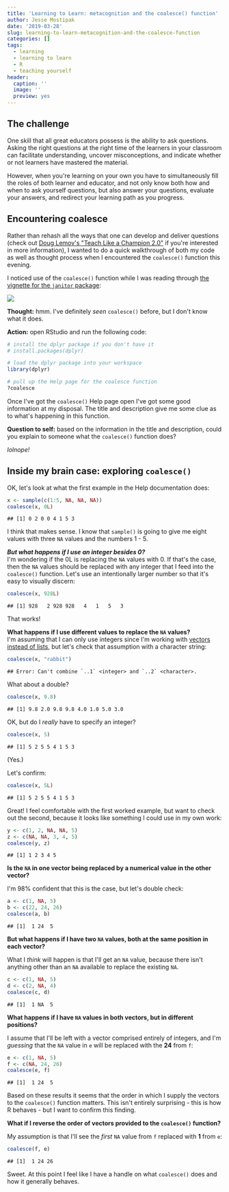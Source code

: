```yaml
---
title: 'Learning to Learn: metacognition and the coalesce() function'
author: Jesse Mostipak
date: '2019-03-28'
slug: learning-to-learn-metacognition-and-the-coalesce-function
categories: []
tags:
  - learning
  - learning to learn
  - R
  - teaching yourself
header:
  caption: ''
  image: ''
  preview: yes
---
```


## The challenge
One skill that all great educators possess is the ability to ask questions. 
Asking the right questions at the right time of the learners in your classroom 
can facilitate understanding, uncover misconceptions, and indicate whether or 
not learners have mastered the material.  

However, when you're learning on your own you have to simultaneously fill the 
roles of both learner and educator, and not only know both how and when to ask 
yourself questions, but also answer your questions, evaluate your answers, and redirect your learning path as you progress.  

## Encountering coalesce
Rather than rehash all the ways that one can develop and deliver questions (check out [Doug Lemov's "Teach Like a Champion 2.0"](https://teachlikeachampion.com/books/teach-like-champion-2-0) 
if you're interested in more 
information), I wanted to do a quick walkthrough of both my code as well as 
thought process when I encountered the `coalesce()` function this evening.      

I noticed use of the `coalesce()` function while I was reading through [the vignette for the `janitor` package](https://github.com/sfirke/janitor):  

![](https://i.imgur.com/XO0JSgZ.png)

**Thought:** hmm. I've definitely _seen_ `coalesce()` before, but I don't know 
what it does.  

**Action:** open RStudio and run the following code:


```r
# install the dplyr package if you don't have it
# install.packages(dplyr)  

# load the dplyr package into your workspace
library(dplyr)

# pull up the Help page for the coalesce function
?coalesce
```

Once I've got the `coalesce()` Help page open I've got some good information at 
my disposal. The title and description give me some clue as to what's happening 
in this function.  

**Question to self:** based on the information in the title and description, 
could you explain to someone what the `coalesce()` function does?  

_lolnope!_  

## Inside my brain case: exploring `coalesce()`  

OK, let's look at what the first example in the Help documentation does:  

```r
x <- sample(c(1:5, NA, NA, NA))
coalesce(x, 0L)
```

```
## [1] 0 2 0 0 4 1 5 3
```

I think that makes sense. I know that `sample()` is going to give me eight values with three `NA` values and the numbers 1 - 5.  

_**But what happens if I use an integer besides 0?**_  
I'm wondering if the 0L is replacing the `NA` values with 0. If that's the case, then the `NA` values should be replaced with any integer that I feed into the `coalesce()` function. Let's use an intentionally larger number so that it's easy to visually discern:  


```r
coalesce(x, 928L)
```

```
## [1] 928   2 928 928   4   1   5   3
```

That works!  

**What happens if I use different values to replace the `NA` values?**  
I'm assuming that I can only use integers since I'm working with [vectors instead of lists](http://adv-r.had.co.nz/Data-structures.html), but let's check that assumption with a character string:   


```r
coalesce(x, "rabbit")
```

```
## Error: Can't combine `..1` <integer> and `..2` <character>.
```

What about a double?  

```r
coalesce(x, 9.8)
```

```
## [1] 9.8 2.0 9.8 9.8 4.0 1.0 5.0 3.0
```

OK, but do I _really_ have to specify an integer?  


```r
coalesce(x, 5)
```

```
## [1] 5 2 5 5 4 1 5 3
```

(Yes.)  

Let's confirm: 

```r
coalesce(x, 5L)
```

```
## [1] 5 2 5 5 4 1 5 3
```

Great! I feel comfortable with the first worked example, but want to check out 
the second, because it looks like something I could use in my own work:  


```r
y <- c(1, 2, NA, NA, 5)
z <- c(NA, NA, 3, 4, 5)
coalesce(y, z)
```

```
## [1] 1 2 3 4 5
```

**Is the `NA` in one vector being replaced by a numerical value in the other vector?**  

I'm 98% confident that this is the case, but let's double check:  

```r
a <- c(1, NA, 5)
b <- c(22, 24, 26)
coalesce(a, b)
```

```
## [1]  1 24  5
```

**But what happens if I have two `NA` values, both at the same position in each vector?**    

What I _think_ will happen is that I'll get an `NA` value, because there isn't anything other than an `NA` available to replace the existing `NA`.


```r
c <- c(1, NA, 5)
d <- c(2, NA, 4)
coalesce(c, d)
```

```
## [1]  1 NA  5
```

**What happens if I have `NA` values in both vectors, but in different positions?**  

I assume that I'll be left with a vector comprised entirely of integers, and I'm _guessing_ that the `NA` value in `e` will be replaced with the **24** from `f`:    

```r
e <- c(1, NA, 5)
f <- c(NA, 24, 26)
coalesce(e, f)
```

```
## [1]  1 24  5
```

Based on these results it seems that the order in which I supply the vectors to the `coalesce()` function matters. This isn't entirely surprising - this is how R behaves - but I want to confirm this finding.    

**What if I reverse the order of vectors provided to the `coalesce()` function?**  

My assumption is that I'll see the _first_ `NA` value from `f` replaced with **1** from `e`:  


```r
coalesce(f, e)
```

```
## [1]  1 24 26
```

Sweet. At this point I feel like I have a handle on what `coalesce()` does and how it generally behaves.  

